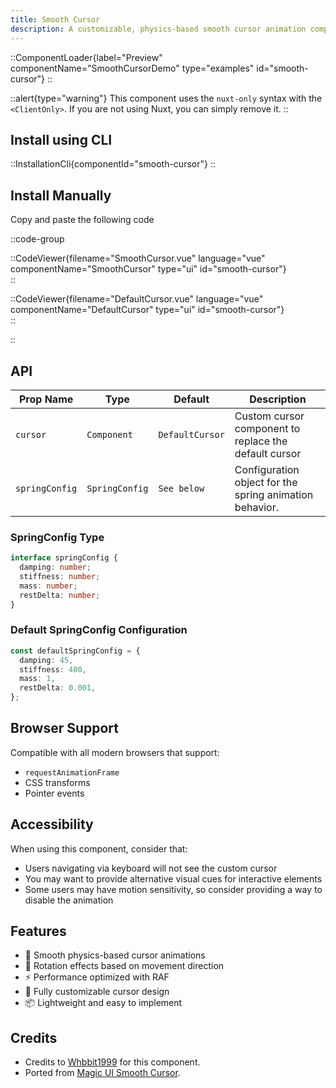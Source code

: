 ```yaml
---
title: Smooth Cursor
description: A customizable, physics-based smooth cursor animation component for Vue applications.
---
```


::ComponentLoader{label="Preview" componentName="SmoothCursorDemo" type="examples" id="smooth-cursor"}
::

::alert{type="warning"}
This component uses the `nuxt-only` syntax with the `<ClientOnly>`. If you are not using Nuxt, you can simply remove it.
::

## Install using CLI

::InstallationCli{componentId="smooth-cursor"}
::

## Install Manually

Copy and paste the following code

::code-group

::CodeViewer{filename="SmoothCursor.vue" language="vue" componentName="SmoothCursor" type="ui" id="smooth-cursor"}  
::

::CodeViewer{filename="DefaultCursor.vue" language="vue" componentName="DefaultCursor" type="ui" id="smooth-cursor"}  
::

::

## API

| Prop Name      | Type           | Default         | Description                                             |
| -------------- | -------------- | --------------- | ------------------------------------------------------- |
| `cursor`       | `Component`    | `DefaultCursor` | Custom cursor component to replace the default cursor   |
| `springConfig` | `SpringConfig` | `See below`     | Configuration object for the spring animation behavior. |

### SpringConfig Type

```ts
interface springConfig {
  damping: number;
  stiffness: number;
  mass: number;
  restDelta: number;
}
```

### Default SpringConfig Configuration

```ts
const defaultSpringConfig = {
  damping: 45,
  stiffness: 400,
  mass: 1,
  restDelta: 0.001,
};
```

## Browser Support

Compatible with all modern browsers that support:

- `requestAnimationFrame`
- CSS transforms
- Pointer events

## Accessibility

When using this component, consider that:

- Users navigating via keyboard will not see the custom cursor
- You may want to provide alternative visual cues for interactive elements
- Some users may have motion sensitivity, so consider providing a way to disable the animation

## Features

- 🎯 Smooth physics-based cursor animations
- 🔄 Rotation effects based on movement direction
- ⚡ Performance optimized with RAF
- 🎨 Fully customizable cursor design
- 📦 Lightweight and easy to implement

## Credits

- Credits to [Whbbit1999](https://github.com/Whbbit1999) for this component.
- Ported from [Magic UI Smooth Cursor](https://magicui.design/docs/components/smooth-cursor).
